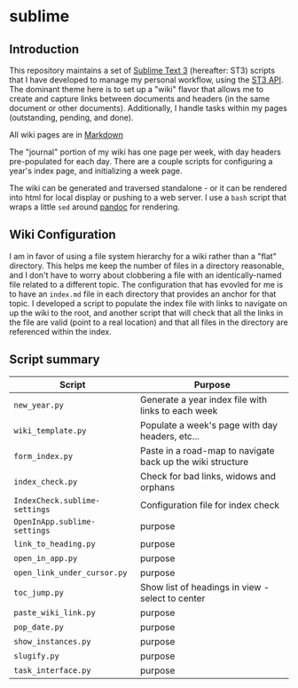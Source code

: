 # sublime

## Introduction

This repository maintains a set of [Sublime Text 3][st3] (hereafter: ST3) scripts that I have developed to manage my personal workflow, using the [ST3 API][api].  The dominant theme here is to set up a "wiki" flavor that allows me to create and capture links between documents and headers (in the same document or other documents).  Additionally, I handle tasks within my pages (outstanding, pending, and done).

All wiki pages are in [Markdown][md]

The "journal" portion of my wiki has one page per week, with day headers pre-populated for each day.  There are a couple scripts for configuring a year's index page, and initializing a week page.

The wiki can be generated and traversed standalone - or it can be rendered into html for local display or pushing to a web server.  I use a `bash` script that wraps a little `sed` around [pandoc][] for rendering.   

## Wiki Configuration

I am in favor of using a file system hierarchy for a wiki rather than a "flat" directory.  This helps me keep the number of files in a directory reasonable, and I don't have to worry about clobbering a file with an identically-named file related to a different topic.  The configuration that has evovled for me is to have an `index.md` file in each directory that provides an anchor for that topic.  I developed a script to populate the index file with links to navigate on up the wiki to the root, and another script that will check that all the links in the file are valid (point to a real location) and that all files in the directory are referenced within the index.

## Script summary

| Script                        | Purpose                                                    |
| ----------------------------- | ---------------------------------------------------------- |
| `new_year.py`                 | Generate a year index file with links to each week         |
| `wiki_template.py`            | Populate a week's page with day headers, etc...            |
| `form_index.py`               | Paste in a road-map to navigate back up the wiki structure |
| `index_check.py`              | Check for bad links, widows and orphans                    |
| `IndexCheck.sublime-settings` | Configuration file for index check                         |
| `OpenInApp.sublime-settings`  | purpose                                                    |
| `link_to_heading.py`          | purpose                                                    |
| `open_in_app.py`              | purpose                                                    |
| `open_link_under_cursor.py`   | purpose                                                    |
| `toc_jump.py`                 | Show list of headings in view - select to center           |
| `paste_wiki_link.py`          | purpose                                                    |
| `pop_date.py`                 | purpose                                                    |
| `show_instances.py`           | purpose                                                    |
| `slugify.py`                  | purpose                                                    |
| `task_interface.py`           | purpose                                                    |


[st3]: http://www.sublimetext.com/3
[api]: http://www.sublimetext.com/docs/3/api_reference.html
[md]: http://daringfireball.net/projects/markdown/syntax
[pandoc]: http://johnmacfarlane.net/pandoc/
